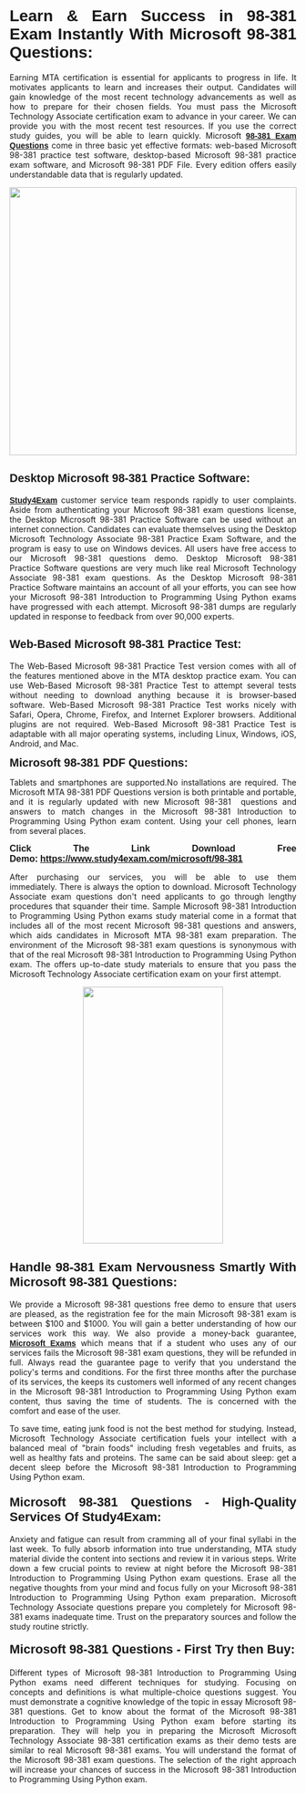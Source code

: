 <h1 style="text-align: justify;"><span style="font-family:Tahoma,Geneva,sans-serif;"><strong>Learn & Earn Success in 98-381 Exam Instantly With Microsoft 98-381 Questions:</strong></span></h1>

<p style="text-align: justify;">Earning MTA certification is essential for applicants to progress in life. It motivates applicants to learn and increases their output. Candidates will gain knowledge of the most recent technology advancements as well as how to prepare for their chosen fields. You must pass the Microsoft Technology Associate certification exam to advance in your career. We can provide you with the most recent test resources. If you use the correct study guides, you will be able to learn quickly. Microsoft <a href="https://www.study4exam.com/microsoft/98-381" target="_blank"><span style="font-family:Tahoma,Geneva,sans-serif;"><strong>98-381 Exam Questions</strong></span></a> come in three basic yet effective formats: web-based Microsoft 98-381 practice test software, desktop-based Microsoft 98-381 practice exam software, and Microsoft 98-381 PDF File. Every edition offers easily understandable data that is regularly updated.</p>

<p style="text-align: justify;"><a href="https://www.study4exam.com/microsoft/98-381" target="_blank"><img alt="" src="https://lh3.googleusercontent.com/pw/AM-JKLVq_oPqfp0-n5zn4yqAoyjjcA2yO-jT5Cm68rj_xPcdsmakSaLzyxJ8unsRMKMdGkmOINvzyM17CwNHdrz3aK03FYcCewHDEYJs7lAvJLcrBifJ5qSpkhSIJgPhz-7dSY7ixq9ev6p4G2ds_VnujUaf=w1366-h530-no?authuser=0" style="width: 100%; height: 470px;" /></a></p>

<h2 style="text-align: justify;"><span style="font-family:Tahoma,Geneva,sans-serif;"><strong><span style="font-size:20px;">Desktop Microsoft 98-381 Practice Software:</span></strong></span></h2>

<p style="text-align: justify;"><a href="https://www.study4exam.com/" target="_blank"><span style="font-family:Tahoma,Geneva,sans-serif;"><strong>Study4Exam</strong></span></a> customer service team responds rapidly to user complaints. Aside from authenticating your Microsoft 98-381 exam questions license, the Desktop Microsoft 98-381 Practice Software can be used without an internet connection. Candidates can evaluate themselves using the Desktop Microsoft Technology Associate 98-381 Practice Exam Software, and the program is easy to use on Windows devices. All users have free access to our Microsoft 98-381 questions demo. Desktop Microsoft 98-381 Practice Software questions are very much like real Microsoft Technology Associate 98-381 exam questions. As the Desktop Microsoft 98-381 Practice Software maintains an account of all your efforts, you can see how your Microsoft 98-381 Introduction to Programming Using Python exams have progressed with each attempt. Microsoft 98-381 dumps are regularly updated in response to feedback from over 90,000 experts.</p>

<h2 style="text-align: justify;"><strong><span style="font-family:Tahoma,Geneva,sans-serif;"><span style="font-size:20px;">Web-Based Microsoft 98-381 Practice Test:</span></span></strong></h2>

<p style="text-align: justify;">The Web-Based Microsoft 98-381 Practice Test version comes with all of the features mentioned above in the MTA desktop practice exam. You can use Web-Based Microsoft 98-381 Practice Test to attempt several tests without needing to download anything because it is browser-based software. Web-Based Microsoft 98-381 Practice Test works nicely with Safari, Opera, Chrome, Firefox, and Internet Explorer browsers. Additional plugins are not required. Web-Based Microsoft 98-381 Practice Test is adaptable with all major operating systems, including Linux, Windows, iOS, Android, and Mac.</p>

<p style="text-align: justify;"><strong><span style="font-family:Tahoma,Geneva,sans-serif;"><span style="font-size:20px;">Microsoft 98-381 PDF Questions:</span></span></strong></p>

<p style="text-align: justify;">Tablets and smartphones are supported.No installations are required. The Microsoft MTA 98-381 PDF Questions version is both printable and portable, and it is regularly updated with new Microsoft 98-381  questions and answers to match changes in the Microsoft 98-381 Introduction to Programming Using Python exam content. Using your cell phones, learn from several places.</p>

<p style="text-align: justify;"><strong><span style="font-size:16px;"><span style="font-family:Tahoma,Geneva,sans-serif;">Click The Link Download Free Demo:</span></span></strong> <strong><span style="font-size:16px;"><span style="font-family:Tahoma,Geneva,sans-serif;"><a href="https://www.study4exam.com/microsoft/98-381" target="_blank">https://www.study4exam.com/microsoft/98-381</a></span></span></strong></p>

<p style="text-align: justify;">After purchasing our services, you will be able to use them immediately. There is always the option to download. Microsoft Technology Associate exam questions don't need applicants to go through lengthy procedures that squander their time. Sample Microsoft 98-381 Introduction to Programming Using Python exams study material come in a format that includes all of the most recent Microsoft 98-381 questions and answers, which aids candidates in Microsoft MTA 98-381 exam preparation. The environment of the Microsoft 98-381 exam questions is synonymous with that of the real Microsoft 98-381 Introduction to Programming Using Python exam. The offers up-to-date study materials to ensure that you pass the Microsoft Technology Associate certification exam on your first attempt.</p>

<p style="text-align: center;"><a href="https://www.study4exam.com/microsoft/98-381" target="_blank"><img alt="" src="https://lh3.googleusercontent.com/pw/AM-JKLXfNjhwPiMVy0ctVShSUYpvTBudxxEKSjIvWyQcQ4fkjC7tw4fAHzQCxVumweZ4lZywWu345GH-ksy4ecL_MjJ_HOMVvBbLXRtkP9fACCrcmZAb4vVtcna_wHGfpzNHbsqs91m4DXRGfOMJpFZl-Ci9=w650-h649-no?authuser=0" style="width: 70%; height: 450px;" /></a></p>

<h2 style="text-align: justify;"><strong><span style="font-size:22px;"><span style="font-family:Tahoma,Geneva,sans-serif;">Handle 98-381 Exam Nervousness Smartly With Microsoft 98-381 Questions:</span></span></strong></h2>

<p style="text-align: justify;">We provide a Microsoft 98-381 questions free demo to ensure that users are pleased, as the registration fee for the main Microsoft 98-381 exam is between $100 and $1000. You will gain a better understanding of how our services work this way. We also provide a money-back guarantee, <a href="https://www.study4exam.com/microsoft-exams" target="_blank"><span style="font-family:Tahoma,Geneva,sans-serif;"><strong>Microsoft Exams</strong></span></a> which means that if a student who uses any of our services fails the Microsoft 98-381 exam questions, they will be refunded in full. Always read the guarantee page to verify that you understand the policy's terms and conditions. For the first three months after the purchase of its services, the keeps its customers well informed of any recent changes in the Microsoft 98-381 Introduction to Programming Using Python exam content, thus saving the time of students. The is concerned with the comfort and ease of the user.</p>

<p style="text-align: justify;">To save time, eating junk food is not the best method for studying. Instead, Microsoft Technology Associate certification fuels your intellect with a balanced meal of "brain foods" including fresh vegetables and fruits, as well as healthy fats and proteins. The same can be said about sleep: get a decent sleep before the Microsoft 98-381 Introduction to Programming Using Python exam.</p>

<h3 style="text-align: justify;"><span style="font-family:Tahoma,Geneva,sans-serif;"><strong><span style="font-size:22px;">Microsoft 98-381 Questions - High-Quality Services Of Study4Exam:</span></strong></span></h3>

<p style="text-align: justify;">Anxiety and fatigue can result from cramming all of your final syllabi in the last week. To fully absorb information into true understanding, MTA study material divide the content into sections and review it in various steps. Write down a few crucial points to review at night before the Microsoft 98-381 Introduction to Programming Using Python exam questions. Erase all the negative thoughts from your mind and focus fully on your Microsoft 98-381 Introduction to Programming Using Python exam preparation. Microsoft Technology Associate questions prepare you completely for Microsoft 98-381 exams inadequate time. Trust on the preparatory sources and follow the study routine strictly. </p>

<h4 style="text-align: justify;"><span style="font-family:Tahoma,Geneva,sans-serif;"><strong><span style="font-size:22px;">Microsoft 98-381 Questions - First Try then Buy:</span></strong></span></h4>

<p style="text-align: justify;">Different types of Microsoft 98-381 Introduction to Programming Using Python exams need different techniques for studying. Focusing on concepts and definitions is what multiple-choice questions suggest. You must demonstrate a cognitive knowledge of the topic in essay Microsoft 98-381 questions. Get to know about the format of the Microsoft 98-381 Introduction to Programming Using Python exam before starting its preparation. They will help you in preparing the Microsoft Microsoft Technology Associate 98-381 certification exams as their demo tests are similar to real Microsoft 98-381 exams. You will understand the format of the Microsoft 98-381 exam questions. The selection of the right approach will increase your chances of success in the Microsoft 98-381 Introduction to Programming Using Python exam.</p>

